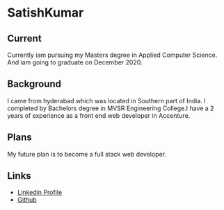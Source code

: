 # SatishKumar
## Current
Currently iam pursuing my Masters degree in Applied Computer Science. And iam going to graduate on December 2020.
## Background
I came from hyderabad which was located in Southern part of India. I completed by Bachelors degree in MVSR Engineering College.I have a 2 years of experience as a front end web developer in Accenture.
## Plans
My future plan is to become a full stack web developer.
## Links
* [Linkedin Profile](https://www.linkedin.com/in/satish-kumar-b4403811b/)
* [Github](https://github.com/mandapallisatish64)
